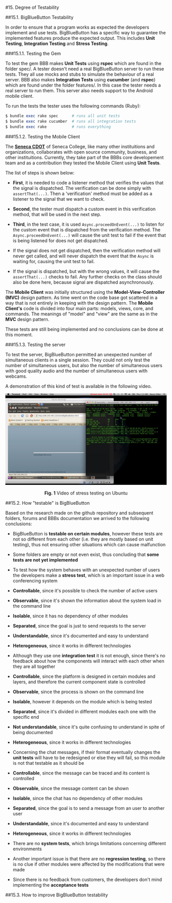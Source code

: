 #15. Degree of Testability

##15.1. BigBlueButton Testability

In order to ensure that a program works as expected the developers implement and use tests. BigBlueButton has a specific way to guarantee the implemented features produce the expected output. This includes **Unit Testing**, **Integration Testing** and **Stress Testing**. 

###15.1.1. Testing the Gem

To test the gem BBB makes **Unit Tests** using **rspec** which are found in the folder spec/. A tester doesn't need a real BigBlueButton server to run these tests. They all use mocks and stubs to simulate the behaviour of a real server. BBB also makes **Integration Tests** using **cucumber** (and **rspec**) which are found under the folder features/. In this case the tester needs a real server to run them. This server also needs support to the Android mobile client.

To run the tests the tester uses the following commands (Ruby):
```ruby
$ bundle exec rake spec      # runs all unit tests
$ bundle exec rake cucumber  # runs all integration tests
$ bundle exec rake           # runs everything
```

###15.1.2. Testing the Mobile Client

The <a href="http://cdot.senecacollege.ca/">**Seneca CDOT**</a> of Seneca College, like many other instituitions and organizations, collaborates with open source community, business, and other instituitions. Currently, they take part of the BBBs core developement team and as a contribution they tested the Mobile Client using **Unit Tests**.  

The list of steps is shown below:  

  * **First**, it is needed to code a listener method that verifies the values that the signal is dispatched. The verification can be done simply with <code>assertThat(...)</code>. Then a 'verification' method must be added as a listener to the signal that we want to check.  
  
  * **Second**, the tester must dispatch a custom event in this verification method, that will be used in the next step.  
  
  * **Third**, in the test case, it is used <code>Async.proceedOnEvent(...)</code> to listen for the custom event that is dispatched from the verification method. The <code>Async.proceedOnEvent(...)</code> will cause the unit test to fail if the event that is being listened for does not get dispatched.  
  
  * If the signal does not get dispatched, then the verification method will never get called, and will never dispatch the event that the <code>Async</code> is waiting for, causing the unit test to fail.  
  
  * If the signal is dispatched, but with the wrong values, it will cause the <code>assertThat(...)</code> checks to fail. Any further checks on the class should also be done here, because signal are dispatched asynchronously.

The **Mobile Client** was initially structured using the **Model-View-Controller (MVC)** design pattern. As time went on the code base got scattered in a way that is not entirely in keeping with the design pattern. The **Mobile Client's** code is divided into four main parts: models, views, core, and commands. The meanings of "model" and "view" are the same as in the **MVC** design pattern.

These tests are still being implemented and no conclusions can be done at this moment.

###15.1.3. Testing the server

To test the server, BigBlueButton permitted an unexpected number of simultaneous clients in a single session. They could not only test the number of simultaneous users, but also the number of simultaneous users with good quality audio and the number of simultaneous users with webcams.

A demonstration of this kind of test is available in the following video.  

<p align="center">
 <a href="https://www.youtube.com/watch?v=Av8a0gB-Y3I"><img src="images/youtube_stress_testing.png"></a>
 <span class="caption">
  <p align="center"><b>Fig. 1</b> Video of stress testing on Ubuntu</p>
 </span>
</p>

##15.2. How "testable" is BigBlueButton

Based on the research made on the github repository and subsequent folders, forums and BBBs documentation we arrived to the following conclusions:

 * BigBlueButton is **testable on certain modules**, however these tests are not so different from each other (i.e. they are mostly based on unit testing), thus not ensuring other situations which can cause malfunction   
 
 * Some folders are empty or not even exist, thus concluding that **some tests are not yet implemented**  

 * To test how the system behaves with an unexpected number of users the developers make a **stress test**, which is an important issue in a web conferencing system    
  * **Controllable**, since it's possible to check the number of active users
  * **Observable**, since it's shown the information about the system load in the command line  
  * **Isolable**, since it has no dependency of other modules  
  * **Separated**, since the goal is just to send requests to the server  
  * **Understandable**, since it's documented and easy to understand
  * **Heterogeneous**, since it works in different technologies
 
 * Although they use one **integration test** it is not enough, since there's no feedback about how the components will interact with each other when they are all together  
  * **Controllable**, since the platform is designed in certain modules and layers, and therefore the current component state is controlled  
  * **Observable**, since the process is shown on the command line  
  * **Isolable**, however it depends on the module which is being tested  
  * **Separated**, since it's divided in different modules each one with the specific end  
  * **Not understandable**, since it's quite confusing to understand in spite of being documented
  * **Heterogeneous**, since it works in different technologies
 
 * Concerning the chat messages, if their format eventually changes the **unit tests** will have to be redesigned or else they will fail, so this module is not that testable as it should be    
  * **Controllable**, since the message can be traced and its content is controlled
  * **Observable**, since the message content can be shown  
  * **Isolable**, since the chat has no dependency of other modules  
  * **Separated**, since the goal is to send a message from an user to another user  
  * **Understandable**, since it's documented and easy to understand
  * **Heterogeneous**, since it works in different technologies

 * There are no **system tests**, which brings limitations concerning different environments  

 * Another important issue is that there are no **regression testing**, so there is no clue if other modules were affected by the modifications that were made  

 * Since there is no feedback from customers, the developers don't mind implementing the **acceptance tests**

##15.3. How to improve BigBlueButton testability

